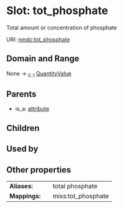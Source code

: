 
# Slot: tot_phosphate


Total amount or concentration of phosphate

URI: [nmdc:tot_phosphate](https://microbiomedata/meta/tot_phosphate)


## Domain and Range

None &#8594;  <sub>0..1</sub> [QuantityValue](QuantityValue.md)

## Parents

 *  is_a: [attribute](attribute.md)

## Children


## Used by


## Other properties

|  |  |  |
| --- | --- | --- |
| **Aliases:** | | total phosphate |
| **Mappings:** | | mixs:tot_phosphate |

